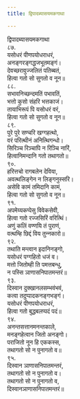 ```yaml
---
title: द्विपादब्यासयमकगाथा

---
```

द्विपादब्यासयमकगाथा  
८७.  
यसोधरं पीणपयोधराधरं,  
अनङ्गरङ्गद्धजभूतमङ्गं।  
देवच्छरावुज्‍जलितं पतिब्बतं,  
हित्वा गतो सो सुगतो व नून॥  
८८.  
सभावनिच्छन्दमतिं पभावतिं,  
भत्तो कुसो संहरि भत्तकाजं।  
तायाभिरूपं पि यसोधरं वरं,  
हित्वा गतो सो सुगतो व नून॥  
८९.  
पुरे पुरे सण्चरि खग्गहत्थो,  
वरं परित्थीनं अनित्थिगन्धो।  
सिरिञ्‍च रिञ्‍चापि न रिञ्‍चि नारिं,  
हित्वानिमन्दानि गतो तथागतो॥  
९०.  
हरित्तचो रागबलेन देविया,  
अवत्थलिङ्गेन न लिङ्गनुस्सरि।  
असेवि कामं तमिदानि कामं,  
हित्वा गतो सो सुगतो व नून॥  
९१.  
अपमेय्यकप्पेसु विवेकसेवी,  
हित्वा गतो रज्‍जसिरिं वरित्थिं।  
अणुं कलिं वण्णयि तं पुराणं,  
वत्थम्हि छिद्दं विय तुन्‍नकारो॥  
९२.  
तथाति मन्त्वान इदानिनङ्गो,  
यसोधरं पग्गहितो धजं व।  
मत्तो जितोम्ही ति पमत्तबन्धु,  
न पस्सि ञाणासनिपातमन्तरं॥  
९३.  
दिस्वान दुक्खानलसम्भवंभवं,  
कत्वा तदुप्पादकनङ्गभङ्गं।  
यसोधरं पीणपयोधराधरं,  
हित्वा गतो बुद्धबलप्पदं पदं॥  
९४.  
अनन्तसत्तानमनन्तकाले,  
मनङ्गहेत्वान जितो अनङ्गो।  
पराजितो नून हि एककस्स,  
तथागतो सो न पुनागतो व॥  
९५.  
दिस्वान ञाणासनिपातमन्तरं,  
तथागतो सो न पुनागतो व।  
तथागतो सो न पुनागतो व,  
दिस्वानञाणासनिपातमन्तरं॥  